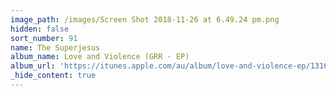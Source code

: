 ```yaml
---
image_path: /images/Screen Shot 2018-11-26 at 6.49.24 pm.png
hidden: false
sort_number: 91
name: The Superjesus
album_name: Love and Violence (GRR - EP)
album_url: 'https://itunes.apple.com/au/album/love-and-violence-ep/1316022655'
_hide_content: true
---
```



